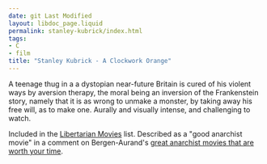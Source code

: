 ```yaml
---
date: git Last Modified
layout: libdoc_page.liquid
permalink: stanley-kubrick/index.html
tags:
- C
- film
title: "Stanley Kubrick - A Clockwork Orange"
---
```


A teenage thug in a a dystopian near-future  Britain is cured of his violent ways by aversion therapy, the moral  being an inversion of the Frankenstein story, namely that it is as  wrong to unmake a monster, by taking away his free will, as to make  one. Aurally and visually intense, and challenging to watch.

Included in the <a href="http://libertarianmovies.net/"> Libertarian Movies</a> list. Described as a "good anarchist movie"  in a comment on Bergen-Aurand's <a href="http://www.tasteofcinema.com/2015/20-great-anarchist-movies-that-are-worth-your-time/2/">great anarchist movies that are worth your time</a>.